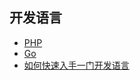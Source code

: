## 开发语言

- [PHP](https://github.com/mfei58/phpdoc/tree/master/开发语言/PHP)
- [Go](https://github.com/mfei58/phpdoc/tree/master/开发语言/Go)
- [如何快速入手一门开发语言](https://github.com/mfei58/phpdoc/blob/master/开发语言/如何快速入手一门开发语言)

